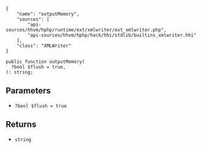 ``` yamlmeta
{
    "name": "outputMemory",
    "sources": [
        "api-sources/hhvm/hphp/runtime/ext/xmlwriter/ext_xmlwriter.php",
        "api-sources/hhvm/hphp/hack/hhi/stdlib/builtins_xmlwriter.hhi"
    ],
    "class": "XMLWriter"
}
```




``` Hack
public function outputMemory(
  ?bool $flush = true,
): string;
```




## Parameters




+ ` ?bool $flush = true `




## Returns




* ` string `
<!-- HHAPIDOC -->
